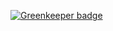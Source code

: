 

[![Greenkeeper badge](https://badges.greenkeeper.io/axetroy/sms-boom.svg)](https://greenkeeper.io/)